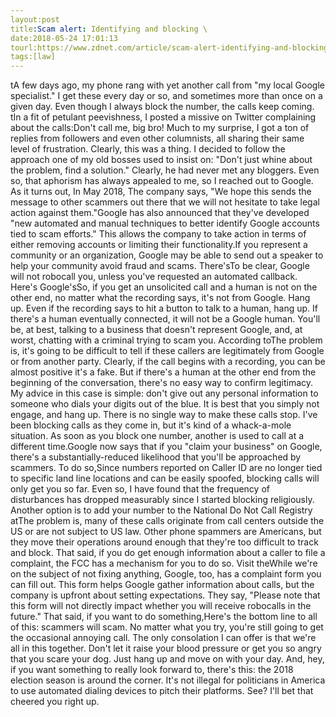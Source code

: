 ```yaml
---
layout:post
title:Scam alert: Identifying and blocking \
date:2018-05-24 17:01:13
tourl:https://www.zdnet.com/article/scam-alert-identifying-and-blocking-google-robocall-spam/
tags:[law]
---
```

 tA few days ago, my phone rang with yet another call from "my local Google specialist." I get these every day or so, and sometimes more than once on a given day. Even though I always block the number, the calls keep coming. tIn a fit of petulant peevishness, I posted a missive on Twitter complaining about the calls:Don't call me, big bro! Much to my surprise, I got a ton of replies from followers and even other columnists, all sharing their same level of frustration. Clearly, this was a thing. I decided to follow the approach one of my old bosses used to insist on: "Don't just whine about the problem, find a solution." Clearly, he had never met any bloggers. Even so, that aphorism has always appealed to me, so I reached out to Google. As it turns out, In May 2018, The company says, "We hope this sends the message to other scammers out there that we will not hesitate to take legal action against them."Google has also announced that they've developed "new automated and manual techniques to better identify Google accounts tied to scam efforts." This allows the company to take action in terms of either removing accounts or limiting their functionality.If you represent a community or an organization, Google may be able to send out a speaker to help your community avoid fraud and scams. There'sTo be clear, Google will not robocall you, unless you've requested an automated callback. Here's Google'sSo, if you get an unsolicited call and a human is not on the other end, no matter what the recording says, it's not from Google. Hang up. Even if the recording says to hit a button to talk to a human, hang up. If there's a human eventually connected, it will not be a Google human. You'll be, at best, talking to a business that doesn't represent Google, and, at worst, chatting with a criminal trying to scam you. According toThe problem is, it's going to be difficult to tell if these callers are legitimately from Google or from another party. Clearly, if the call begins with a recording, you can be almost positive it's a fake. But if there's a human at the other end from the beginning of the conversation, there's no easy way to confirm legitimacy. My advice in this case is simple: don't give out any personal information to someone who dials your digits out of the blue. It is best that you simply not engage, and hang up. There is no single way to make these calls stop. I've been blocking calls as they come in, but it's kind of a whack-a-mole situation. As soon as you block one number, another is used to call at a different time.Google now says that if you "claim your business" on Google, there's a substantially-reduced likelihood that you'll be approached by scammers. To do so,Since numbers reported on Caller ID are no longer tied to specific land line locations and can be easily spoofed, blocking calls will only get you so far. Even so, I have found that the frequency of disturbances has dropped measurably since I started blocking religiously. Another option is to add your number to the National Do Not Call Registry atThe problem is, many of these calls originate from call centers outside the US or are not subject to US law. Other phone spammers are Americans, but they move their operations around enough that they're too difficult to track and block. That said, if you do get enough information about a caller to file a complaint, the FCC has a mechanism for you to do so. Visit theWhile we're on the subject of not fixing anything, Google, too, has a complaint form you can fill out. This form helps Google gather information about calls, but the company is upfront about setting expectations. They say, "Please note that this form will not directly impact whether you will receive robocalls in the future." That said, if you want to do something,Here's the bottom line to all of this: scammers will scam. No matter what you try, you're still going to get the occasional annoying call. The only consolation I can offer is that we're all in this together. Don't let it raise your blood pressure or get you so angry that you scare your dog. Just hang up and move on with your day. And, hey, if you want something to really look forward to, there's this: the 2018 election season is around the corner. It's not illegal for politicians in America to use automated dialing devices to pitch their platforms. See? I'll bet that cheered you right up.